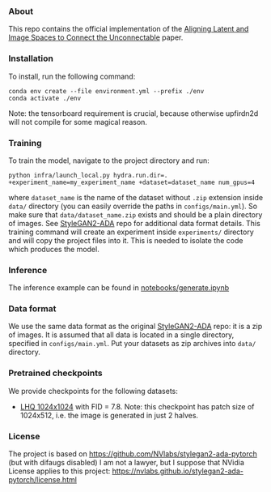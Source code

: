 ### About
This repo contains the official implementation of the [Aligning Latent and Image Spaces to Connect the Unconnectable](https://arxiv.org/todo) paper.

### Installation
To install, run the following command:
```
conda env create --file environment.yml --prefix ./env
conda activate ./env
```

Note: the tensorboard requirement is crucial, because otherwise upfirdn2d will not compile for some magical reason.

### Training
To train the model, navigate to the project directory and run:
```
python infra/launch_local.py hydra.run.dir=. +experiment_name=my_experiment_name +dataset=dataset_name num_gpus=4
```
where `dataset_name` is the name of the dataset without `.zip` extension inside `data/` directory (you can easily override the paths in `configs/main.yml`).
So make sure that `data/dataset_name.zip` exists and should be a plain directory of images.
See [StyleGAN2-ADA](https://github.com/NVlabs/stylegan2-ada-pytorch) repo for additional data format details.
This training command will create an experiment inside `experiments/` directory and will copy the project files into it.
This is needed to isolate the code which produces the model.


### Inference
The inference example can be found in [notebooks/generate.ipynb](notebooks/generate.ipynb)

### Data format
We use the same data format as the original [StyleGAN2-ADA](https://github.com/NVlabs/stylegan2-ada-pytorch) repo: it is a zip of images.
It is assumed that all data is located in a single directory, specified in `configs/main.yml`.
Put your datasets as zip archives into `data/` directory.


### Pretrained checkpoints
We provide checkpoints for the following datasets:
- [LHQ 1024x1024](https://vision-cair.s3.amazonaws.com/alis/lhq1024-snapshot.pkl) with FID = 7.8. Note: this checkpoint has patch size of 1024x512, i.e. the image is generated in just 2 halves.

### License
The project is based on https://github.com/NVlabs/stylegan2-ada-pytorch (but with difaugs disabled)
I am not a lawyer, but I suppose that NVidia License applies to this project: https://nvlabs.github.io/stylegan2-ada-pytorch/license.html
